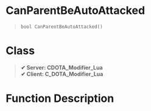 # CanParentBeAutoAttacked
> `bool CanParentBeAutoAttacked()`
# Class
> __✔ Server: CDOTA_Modifier_Lua__  
> __✔ Client: C_DOTA_Modifier_Lua__  
# Function Description


